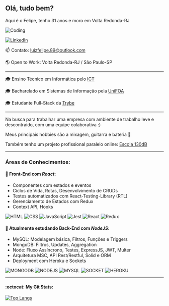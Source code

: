 ## Olá, tudo bem? ###

Aqui é o Felipe, tenho 31 anos e moro em Volta Redonda-RJ 

![Coding](https://c.tenor.com/GfSX-u7VGM4AAAAM/coding.gif)

<a href="https://www.linkedin.com/in/luizfelipedev" target="_blank">![LinkedIn](https://img.shields.io/badge/LinkedIn-0077B5?style=for-the-badge&logo=linkedin&logoColor=white)</a>

📫 Contato: luizfelipe.89@outlook.com 

:earth_americas: Open to Work:  Volta Redonda-RJ / São Paulo-SP

<hr>

:mortar_board: Ensino Técnico em Informática pelo <a href="https://www.colegioict.com.br/">ICT</a> 

:mortar_board:  Bacharelado em Sistemas de Informação pela <a href="https://www.unifoa.edu.br/"> UniFOA</a> 

:mortar_board:  Estudante Full-Stack da <a href="https://www.betrybe.com/" target="_blank">Trybe</a>

<hr>

Na busca para trabalhar uma empresa com ambiente de trabalho leve e descontraído, com uma equipe colaborativa :)

Meus principais hobbies são a mixagem, guitarra e bateria :musical_note: 

Também tenho um projeto profissional paralelo online: <a href="https://escola130db.netlify.app/" target="_blank">Escola 130dB</a>

<hr>

### Áreas de Conhecimentos:

#### **:seedling: Front-End com *React*:**

- Componentes com estados e eventos
- Ciclos de Vida, Rotas, Desenvolvimento de CRUDs
- Testes automatizados com React-Testing-Library (RTL)
- Gerenciamento de Estados com Redux
- Context API, Hooks

![HTML](https://img.shields.io/badge/HTML5-E34F26?style=for-the-badge&logo=html5&logoColor=white) ![CSS](https://img.shields.io/badge/CSS3-1572B6?style=for-the-badge&logo=css3&logoColor=white) ![JavaScript](https://img.shields.io/badge/JavaScript-F7DF1E?style=for-the-badge&logo=javascript&logoColor=black) ![Jest](https://img.shields.io/badge/Jest-C21325?style=for-the-badge&logo=jest&logoColor=white) ![React](https://img.shields.io/badge/React-20232A?style=for-the-badge&logo=react&logoColor=61DAFB) ![Redux](https://img.shields.io/badge/Redux-593D88?style=for-the-badge&logo=redux&logoColor=white)

#### **:seedling: Atualmente estudando Back-End com *NodeJS*:**

- MySQL: Modelagem básica, Filtros, Funções e Triggers
- MongoDB: Filtros, Updates, Aggregation
- Node: Fluxo Assíncrono, Testes, ExpressJS, JWT, Multer
- Arquitetura MSC, API Rest/Restful, Solid e ORM
- Deployment com Heroku e Sockets

![MONGODB](https://img.shields.io/badge/MongoDB-4EA94B?style=for-the-badge&logo=mongodb&logoColor=white) ![NODEJS](https://img.shields.io/badge/Node.js-339933?style=for-the-badge&logo=nodedotjs&logoColor=white) ![MYSQL](https://img.shields.io/badge/MySQL-00000F?style=for-the-badge&logo=mysql&logoColor=white) ![SOCKET](https://img.shields.io/badge/Socket.io-010101?&style=for-the-badge&logo=Socket.io&logoColor=white) ![HEROKU](https://img.shields.io/badge/Heroku-430098?style=for-the-badge&logo=heroku&logoColor=white)

<hr>

#### **:octocat: My Git Stats:**

[![Top Langs](https://github-readme-stats.vercel.app/api/top-langs/?username=anuraghazra&layout=compact)](https://github.com/anuraghazra/github-readme-stats)



